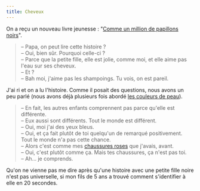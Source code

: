 ```yaml
---
title: Cheveux
---
```


On a reçu un nouveau livre jeunesse :
"[Comme un million de papillons noirs](https://fr.ulule.com/les-papillons-noirs/)".

> – Papa, on peut lire cette histoire ?  
> – Oui, bien sûr. Pourquoi celle-ci ?  
> – Parce que la petite fille, elle est jolie, comme moi, et elle aime pas l'eau
> sur ses cheveux.  
> – Et ?  
> – Bah moi, j'aime pas les shampoings. Tu vois, on est pareil.

J'ai ri et on a lu l'histoire. Comme il posait des questions, nous avons un peu
parlé (nous avons déjà plusieurs fois abordé
[les couleurs de peau](/2018/11/couleurs/)).

> – En fait, les autres enfants comprennent pas parce qu'elle est différente.  
> – Eux aussi sont différents. Tout le monde est différent.  
> – Oui, moi j'ai des yeux bleus.  
> – Oui, et ça fait plutôt de toi quelqu'un de remarqué positivement. Tout le
> monde n'a pas cette chance.  
> – Alors c'est comme mes [chaussures roses](/2015/11/son-choix/) que j'avais,
> avant.  
> – Oui, c'est plutôt comme ça. Mais tes chaussures, ça n'est pas toi.  
> – Ah… je comprends.

Qu'on ne vienne pas me dire après qu'une histoire avec une petite fille noire
n'est pas universelle, si mon fils de 5 ans a trouvé comment s'identifier à elle
en 20 secondes.
